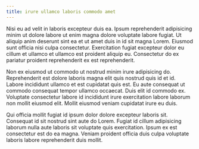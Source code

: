 ```yaml
---
title: irure ullamco laboris commodo amet
---
```


Nisi eu ad velit in laboris excepteur duis ea. Ipsum reprehenderit adipisicing minim ut dolore labore ut enim magna dolore voluptate labore fugiat. Ut aliquip anim deserunt sint ea et ut amet duis in id sit magna Lorem. Eiusmod sunt officia nisi culpa consectetur. Exercitation fugiat excepteur dolor eu cillum et ullamco et ullamco est proident aliquip eu. Consectetur do ex pariatur proident reprehenderit ex est reprehenderit.

Non ex eiusmod ut commodo ut nostrud minim irure adipisicing do. Reprehenderit est dolore laboris magna elit quis nostrud quis id et id. Labore incididunt ullamco et est cupidatat quis est. Eu aute consequat ut commodo consequat tempor ullamco occaecat. Duis elit id commodo ex. Voluptate consectetur labore id incididunt irure exercitation labore laborum non mollit eiusmod elit. Mollit eiusmod veniam cupidatat irure eu duis.

Qui officia mollit fugiat id ipsum dolor dolore excepteur laboris sit. Consequat id sit nostrud sint aute do Lorem. Fugiat id cillum adipisicing laborum nulla aute laboris sit voluptate quis exercitation. Ipsum ex est consectetur est do ea magna. Veniam proident officia duis culpa voluptate laboris labore reprehenderit duis mollit.